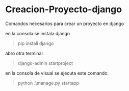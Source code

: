 # Creacion-Proyecto-django
Comandos necesarios para crear un proyecto en django

en la consola se instala django 
>pip install django 

abro otra terminal 
>django-admin startproject <nombre del proyecto>

en la consola de visual se ejecuta este comando:
>python .\manage.py startapp <nombre>
